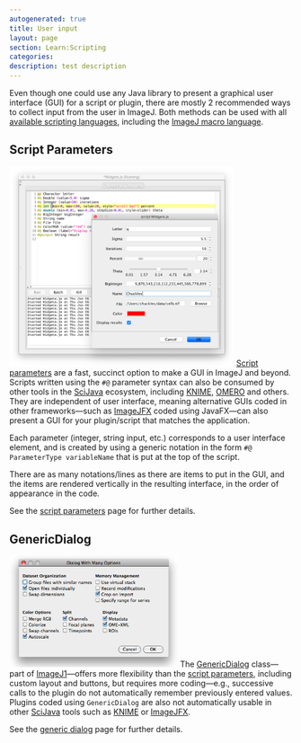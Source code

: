 ```yaml
---
autogenerated: true
title: User input
layout: page
section: Learn:Scripting
categories: 
description: test description
---
```


Even though one could use any Java library to present a graphical user interface (GUI) for a script or plugin, there are mostly 2 recommended ways to collect input from the user in ImageJ. Both methods can be used with all [available scripting languages](Scripting#Supported_languages), including the [ImageJ macro language](Macros).

Script Parameters
-----------------

<img src="/media/Script-parameters.png" title="fig:Script-parameters.png" width="400" alt="Script-parameters.png" /> [Script parameters](Script_parameters) are a fast, succinct option to make a GUI in ImageJ and beyond. Scripts written using the `#@` parameter syntax can also be consumed by other tools in the [SciJava](SciJava) ecosystem, including [KNIME](KNIME), [OMERO](OMERO) and others. They are independent of user interface, meaning alternative GUIs coded in other frameworks—such as [ImageJFX](ImageJFX) coded using JavaFX—can also present a GUI for your plugin/script that matches the application.

Each parameter (integer, string input, etc.) corresponds to a user interface element, and is created by using a generic notation in the form `#@ ParameterType variableName` that is put at the top of the script.

There are as many notations/lines as there are items to put in the GUI, and the items are rendered vertically in the resulting interface, in the order of appearance in the code.

See the [script parameters](Script_parameters) page for further details.

GenericDialog
-------------

<img src="/media/Multi-column-dialog.png" title="fig:Multi-column-dialog.png" width="300" alt="Multi-column-dialog.png" /> The [GenericDialog](Generic_dialog) class—part of [ImageJ1](ImageJ1)—offers more flexibility than the [script parameters](Script_parameters), including custom layout and buttons, but requires more coding—e.g., successive calls to the plugin do not automatically remember previously entered values. Plugins coded using `GenericDialog` are also not automatically usable in other [SciJava](SciJava) tools such as [KNIME](KNIME) or [ImageJFX](ImageJFX).

See the [generic dialog](Generic_dialog) page for further details.
